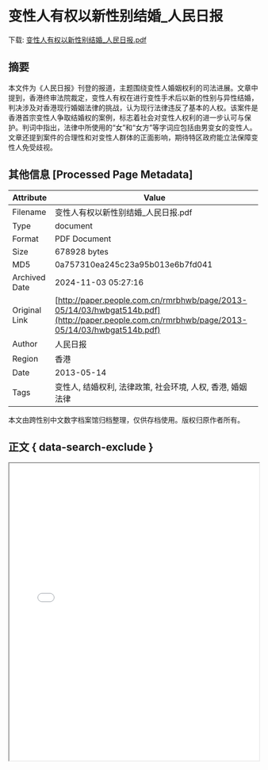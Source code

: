 # 变性人有权以新性别结婚_人民日报

<!-- tcd_download_link -->
下载: <a href="../变性人有权以新性别结婚_人民日报.pdf" download>变性人有权以新性别结婚_人民日报.pdf</a>
<!-- tcd_download_link_end -->

## 摘要

<!-- tcd_abstract -->
本文件为《人民日报》刊登的报道，主题围绕变性人婚姻权利的司法进展。文章中提到，香港终审法院裁定，变性人有权在进行变性手术后以新的性别与异性结婚，判决涉及对香港现行婚姻法律的挑战，认为现行法律违反了基本的人权。该案件是香港首宗变性人争取结婚权的案例，标志着社会对变性人权利的进一步认可与保护。判词中指出，法律中所使用的“女”和“女方”等字词应包括由男变女的变性人。文章还提到案件的合理性和对变性人群体的正面影响，期待特区政府能立法保障变性人免受歧视。

<!-- tcd_abstract_end -->

## 其他信息 [Processed Page Metadata]

| Attribute       | Value                                  |
|-----------------|----------------------------------------|
| Filename        | 变性人有权以新性别结婚_人民日报.pdf                             |
| Type            | document                                 |
| Format          | PDF Document                               |
| Size            | 678928 bytes                           |
| MD5             | 0a757310ea245c23a95b013e6b7fd041                                  |
| Archived Date   | 2024-11-03 05:27:16                             |
| Original Link   | [http://paper.people.com.cn/rmrbhwb/page/2013-05/14/03/hwbgat514b.pdf](http://paper.people.com.cn/rmrbhwb/page/2013-05/14/03/hwbgat514b.pdf)                         |
| Author          | 人民日报                               |
| Region          | 香港                               |
| Date            | 2013-05-14                                 |
| Tags            | 变性人, 结婚权利, 法律政策, 社会环境, 人权, 香港, 婚姻法律                                 |

本文由跨性别中文数字档案馆归档整理，仅供存档使用。版权归原作者所有。


## 正文 { data-search-exclude }

<!-- tcd_main_text -->
<iframe src="../变性人有权以新性别结婚_人民日报.pdf" width="100%" height="600px">
    <p>无法显示PDF，请下载查看。</p>
</iframe>
<!-- tcd_main_text_end -->

